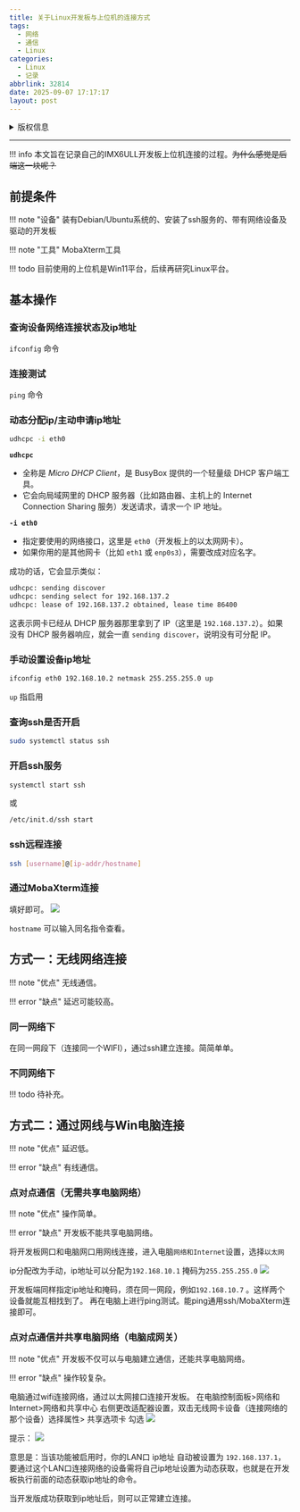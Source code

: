 ```yaml
---
title: 关于Linux开发板与上位机的连接方式
tags:
  - 网络
  - 通信
  - Linux
categories:
  - Linux
  - 记录
abbrlink: 32814
date: 2025-09-07 17:17:17
layout: post
---
```

<details>

<summary>版权信息</summary>

!!! warning
    本文章为博主原创文章。遵循 [CC 4.0 BY-SA](https://creativecommons.org/licenses/by-sa/4.0/deed.zh-hans) 版权协议，转载请附上原文出处链接和本声明。

</details>

---

!!! info
    本文旨在记录自己的IMX6ULL开发板上位机连接的过程。~~为什么感觉是后端这一块呢？~~

## 前提条件

!!! note "设备"
    装有Debian/Ubuntu系统的、安装了ssh服务的、带有网络设备及驱动的开发板

!!! note "工具"
    MobaXterm工具

!!! todo
    目前使用的上位机是Win11平台，后续再研究Linux平台。

## 基本操作

### 查询设备网络连接状态及ip地址
`ifconfig` 命令

### 连接测试
`ping` 命令

### 动态分配ip/主动申请ip地址
```bash
udhcpc -i eth0
```

**`udhcpc`**
- 全称是 _Micro DHCP Client_，是 BusyBox 提供的一个轻量级 DHCP 客户端工具。
- 它会向局域网里的 DHCP 服务器（比如路由器、主机上的 Internet Connection Sharing 服务）发送请求，请求一个 IP 地址。

**`-i eth0`**
- 指定要使用的网络接口，这里是 `eth0`（开发板上的以太网网卡）。
- 如果你用的是其他网卡（比如 `eth1` 或 `enp0s3`），需要改成对应名字。

成功的话，它会显示类似：
```bash
udhcpc: sending discover
udhcpc: sending select for 192.168.137.2
udhcpc: lease of 192.168.137.2 obtained, lease time 86400
```
这表示网卡已经从 DHCP 服务器那里拿到了 IP（这里是 `192.168.137.2`）。如果没有 DHCP 服务器响应，就会一直 `sending discover`，说明没有可分配 IP。

### 手动设置设备ip地址

```bash
ifconfig eth0 192.168.10.2 netmask 255.255.255.0 up
```

`up` 指启用

### 查询ssh是否开启

```bash
sudo systemctl status ssh
```

### 开启ssh服务

```bash
systemctl start ssh
```
或
```bash
/etc/init.d/ssh start
```

### ssh远程连接

```bash
ssh [username]@[ip-addr/hostname]
```

### 通过MobaXterm连接
填好即可。
![](Snipaste_2025-09-07_19-20-07.png)

`hostname` 可以输入同名指令查看。

## 方式一：无线网络连接

!!! note "优点"
    无线通信。


!!! error "缺点"
    延迟可能较高。


### 同一网络下

在同一网段下（连接同一个WIFI），通过ssh建立连接。简简单单。

### 不同网络下

!!! todo
    待补充。

## 方式二：通过网线与Win电脑连接

!!! note "优点"
    延迟低。


!!! error "缺点"
    有线通信。

### 点对点通信（无需共享电脑网络）

!!! note "优点"
    操作简单。


!!! error "缺点"
    开发板不能共享电脑网络。

将开发板网口和电脑网口用网线连接，进入电脑`网络和Internet`设置，选择`以太网`

ip分配改为手动，ip地址可以分配为`192.168.10.1`
掩码为`255.255.255.0`
![](Snipaste_2025-09-07_19-29-57.png)

开发板端同样指定ip地址和掩码，须在同一网段，例如`192.168.10.7` 。这样两个设备就能互相找到了。
再在电脑上进行ping测试。能ping通用ssh/MobaXterm连接即可。

### 点对点通信并共享电脑网络（电脑成网关）

!!! note "优点"
    开发板不仅可以与电脑建立通信，还能共享电脑网络。


!!! error "缺点"
    操作较复杂。

电脑通过wifi连接网络，通过以太网接口连接开发板。
在电脑控制面板>网络和Internet>网络和共享中心 右侧更改适配器设置，双击无线网卡设备（连接网络的那个设备）选择属性> 共享选项卡 勾选 
![](Snipaste_2025-09-07_19-41-42.png)

提示：
![](Snipaste_2025-09-07_19-41-53.png)

意思是：当该功能被启用时，你的LAN口 ip地址 自动被设置为 `192.168.137.1`，要通过这个LAN口连接网络的设备需将自己ip地址设置为动态获取，也就是在开发板执行前面的动态获取ip地址的命令。

当开发版成功获取到ip地址后，则可以正常建立连接。